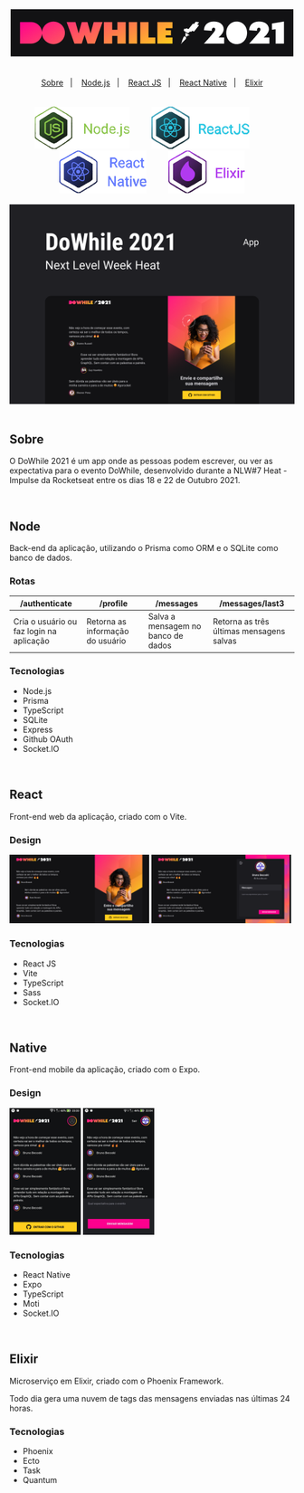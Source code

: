 <div align="center">
  <img src=".github/logo.png" alt="Logo DoWhile 2021" />
</div>

<br/>
<br/>

<div align="center">
  <a href="#sobre">Sobre</a>&nbsp;&nbsp;&nbsp;|&nbsp;&nbsp;&nbsp;
  <a href="#node">Node.js</a>&nbsp;&nbsp;&nbsp;|&nbsp;&nbsp;&nbsp;
  <a href="#react">React JS</a>&nbsp;&nbsp;&nbsp;|&nbsp;&nbsp;&nbsp;
  <a href="#native">React Native</a>&nbsp;&nbsp;&nbsp;|&nbsp;&nbsp;&nbsp;
  <a href="#elixir">Elixir</a>
</div>

<br/>
<br/>

<div align="center">
  <img src=".github/node.png" alt="Logo Node.js" height="75px" />
  &nbsp;&nbsp;&nbsp;&nbsp;&nbsp;&nbsp;&nbsp;&nbsp; 
  <img src=".github/react.png" alt="Logo React JS" height="75px" />
  &nbsp;&nbsp;&nbsp;&nbsp;&nbsp;&nbsp;&nbsp;&nbsp; 
  <img src=".github/native.png" alt="Logo React Native" height="75px" />
  &nbsp;&nbsp;&nbsp;&nbsp;&nbsp;&nbsp;&nbsp;&nbsp; 
  <img src=".github/elixir.png" alt="Logo Elixir" height="75px" />
</div>

<br/>

<div align="center">
  <img src=".github/capa.png" alt="Capa DoWhile 2021"/>
</div>

<br/>

## Sobre
O DoWhile 2021 é um app onde as pessoas podem escrever, ou ver as expectativa para o evento DoWhile, desenvolvido durante a NLW#7 Heat - Impulse da Rocketseat entre os dias 18 e 22 de Outubro 2021. 

<br/>

## Node
Back-end da aplicação, utilizando o Prisma como ORM e o SQLite como banco de dados.

### Rotas
/authenticate                            | /profile                         | /messages                          | /messages/last3
---------------------------------------- | -------------------------------- | ---------------------------------- | ----------------------------------------
Cria o usuário ou faz login na aplicação | Retorna as informação do usuário | Salva a mensagem no banco de dados | Retorna as três últimas mensagens salvas
                           

### Tecnologias
* Node.js
* Prisma
* TypeScript
* SQLite
* Express
* Github OAuth
* Socket.IO

<br/>

## React
Front-end web da aplicação, criado com o Vite.

### Design
<div>
  <img src=".github/react_home.png" alt="React Home" width="49%" />
  <img src=".github/react_homeLogin.png" alt="React Home Login" width="49%" />
</div>
  
### Tecnologias
* React JS
* Vite
* TypeScript
* Sass
* Socket.IO

<br/>

## Native
Front-end mobile da aplicação, criado com o Expo.

### Design
<div>
  <img src=".github/native_home.png" alt="React Home" width="25%" />
  <img src=".github/native_homeLogin.png" alt="React Home Login" width="25%" />
</div>
  
### Tecnologias
* React Native
* Expo
* TypeScript
* Moti
* Socket.IO

<br/>

## Elixir
Microserviço em Elixir, criado com o Phoenix Framework.

Todo dia gera uma nuvem de tags das mensagens enviadas nas últimas 24 horas.

### Tecnologias
* Phoenix
* Ecto
* Task
* Quantum
